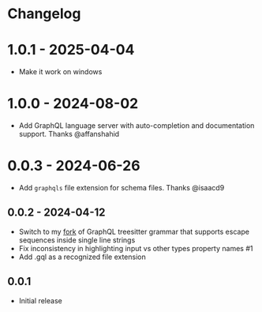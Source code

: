 # Changelog

# 1.0.1 - 2025-04-04

- Make it work on windows

# 1.0.0 - 2024-08-02

- Add GraphQL language server with auto-completion and documentation support. Thanks @affanshahid

# 0.0.3 - 2024-06-26

- Add `graphqls` file extension for schema files. Thanks @isaacd9

## 0.0.2 - 2024-04-12

- Switch to my [fork](https://github.com/11bit/tree-sitter-graphql) of GraphQL treesitter grammar that supports escape sequences inside single line strings
- Fix inconsistency in highlighting input vs other types property names #1
- Add .gql as a recognized file extension

## 0.0.1

- Initial release
